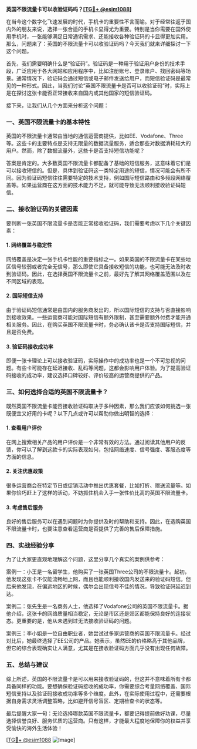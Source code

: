 **英国不限流量卡可以收验证码吗？[[TG💪+ @esim1088](https://t.me/s/esim1088)]**

在当今这个数字化飞速发展的时代，手机卡的重要性不言而喻。对于经常往返于国内外的朋友来说，选择一张合适的手机卡显得尤为重要。特别是当你需要在国外使用手机时，一张能够满足日常通讯需求、还能接收各种验证码的卡显得更加实用。那么，问题来了：英国的不限流量卡可以收验证码吗？今天我们就来详细探讨一下这个问题。

首先，我们需要明确什么是“验证码”。验证码是一种用于验证用户身份的技术手段，广泛应用于各大网站和应用程序中，比如注册账号、登录账户、找回密码等场景。通常情况下，验证码会通过短信或电子邮件发送给用户，而短信验证码是最常见的一种形式。因此，当我们讨论“英国不限流量卡是否可以收验证码”时，实际上是在探讨这张卡能否正常接收来自国内或其他国家的短信验证码。

接下来，让我们从几个方面来分析这个问题：

### **一、英国不限流量卡的基本特性**

英国的不限流量卡通常由当地的通信运营商提供，比如EE、Vodafone、Three等。这些卡的主要特点是支持无限量的数据流量服务，适合那些对数据消耗较大的用户。然而，除了数据流量外，这些卡是否支持短信功能呢？

答案是肯定的。大多数英国不限流量卡都配备了基础的短信服务，这意味着它们是可以接收短信的。但是，具体到验证码这一类特定用途的短信，情况可能会有所不同。因为验证码短信往往需要特定的技术支持，例如国际短信路由和多频段网络覆盖等。如果运营商在这方面的技术能力不足，就可能导致无法顺利接收验证码短信。

### **二、接收验证码的关键因素**

要判断一张英国不限流量卡是否能正常接收验证码，我们需要考虑以下几个关键因素：

#### **1. 网络覆盖与稳定性**
网络覆盖是决定一张手机卡性能的重要指标之一。如果英国的不限流量卡在某些地区信号较弱或者完全无信号，那么即使它具备接收短信的功能，也可能无法及时收到验证码。因此，在选择英国不限流量卡之前，最好先了解其网络覆盖范围以及在不同区域的表现。

#### **2. 国际短信支持**
由于验证码短信通常是由国内的服务商发出的，所以国际短信的支持与否直接影响到接收效果。一些运营商可能对国际短信有额外限制，甚至需要额外付费才能开通相关服务。因此，在购买英国不限流量卡时，务必确认该卡是否支持国际短信，并且是否免费。

#### **3. 验证码接收成功率**
即便一张卡理论上可以接收验证码，实际操作中的成功率也是一个不可忽视的问题。有些卡可能存在延迟接收、乱码等问题，这都会影响用户体验。为了提高验证码接收的成功率，建议选择口碑较好、评价较高的运营商提供的产品。

### **三、如何选择合适的英国不限流量卡？**

既然英国不限流量卡能否接收验证码取决于多种因素，那么我们应该如何挑选一张既便宜又好用的卡呢？以下几点或许可以帮助你做出明智的选择：

#### **1. 查看用户评价**
在网上搜索相关产品的用户评价是一个非常有效的方法。通过阅读其他用户的反馈，你可以了解到这款卡的实际表现如何，包括网络速度、信号强度、客服态度等方面的信息。

#### **2. 关注优惠政策**
很多运营商会在特定节日或促销活动中推出优惠套餐，比如打折、赠送流量等。如果你恰巧赶上了这样的活动，不妨抓住机会入手一张性价比高的英国不限流量卡。

#### **3. 考虑售后服务**
良好的售后服务可以在遇到问题时为你提供及时的帮助和支持。因此，在选购英国不限流量卡时，也要注意查看运营商是否提供了完善的售后保障措施。

### **四、实战经验分享**

为了让大家更直观地理解这个问题，这里分享几个真实的案例供参考：

案例一：小王是一名留学生，他购买了一张英国Three公司的不限流量卡。起初，他发现这张卡不仅能流畅地上网，而且也能顺利接收国内发送来的验证码短信。但后来他发现，在偏远地区的时候，偶尔会出现信号不佳的情况，导致验证码延迟到达。

案例二：张先生是一名商务人士，他选择了Vodafone公司的英国不限流量卡。据他介绍，这张卡的网络质量相当稳定，无论是市区还是郊区都能保持良好的连接状态。更重要的是，他从未遇到过无法接收验证码的问题。

案例三：李小姐是一位自由职业者，她尝试过多家运营商的英国不限流量卡。经过对比后，她最终选择了EE公司的产品。她表示，虽然EE的价格略高于其他品牌，但它的综合表现确实让人满意，尤其是在接收验证码方面几乎没有出现任何故障。

### **五、总结与建议**

综上所述，英国的不限流量卡是可以用来接收验证码的，但这并不意味着所有卡都具备同样的功能。要想确保验证码接收的成功率，你需要综合考量网络覆盖、国际短信支持以及验证码接收成功率等多个维度。此外，在实际使用过程中，还需要根据自身需求灵活调整策略，比如避开信号盲区、定期检查卡的状态等。

最后提醒大家一句：无论选择哪款英国不限流量卡，都要记得提前做好功课，尽量选择信誉良好、服务优质的运营商。只有这样，才能最大程度地保障你的权益并享受愉快的海外生活体验！

[[TG💪+ @esim1088](https://t.me/s/esim1088) ![Image](https://i.postimg.cc/4NQfJmqS/Snipaste-2025-05-13-00-14-12.png)]